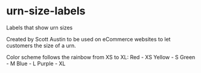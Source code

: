 # urn-size-labels
Labels that show urn sizes

Created by Scott Austin to be used on eCommerce websites to let customers the size of a urn.

Color scheme follows the rainbow from XS to XL:
  Red - XS
  Yellow - S
  Green - M
  Blue - L
  Purple - XL
